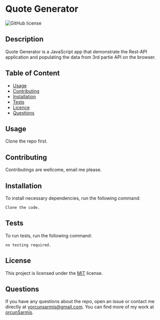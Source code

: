 

  # **Quote Generator**

  ![GitHub license](https://img.shields.io/badge/license-MIT-blue.svg)

  ## Description

  Quote Generator is a JavaScript app that demonstrate the Rest-API application and populating the data from 3rd partie API on the browser.

  ## Table of Content

  * [Usage](#usage)
  * [Contributing](#contributing)
  * [Installation](#installation)
  * [Tests](#tests)
  * [Licence](#license)
  * [Questions](#questions)

  ## Usage

  Clone the repo first.

  ## Contributing

  Contributings are wellcome, email me please.

  ## Installation

  To install necessary dependencies, run the following command:
  ```
  Clone the code.
  ```
  ## Tests

  To run tests, run the following command:
  ```
  no testing required.
  ```
  ## License

   This project is licensed under the [MIT](https://choosealicense.com/licenses/mit/) license.

  ## Questions

  If you have any questions about the repo, open an issue or contact me directly at yorcunsarmis@gmail.com. You can find more of my work at [orcunSarmis](https://github.com/orcunSarmis/).

